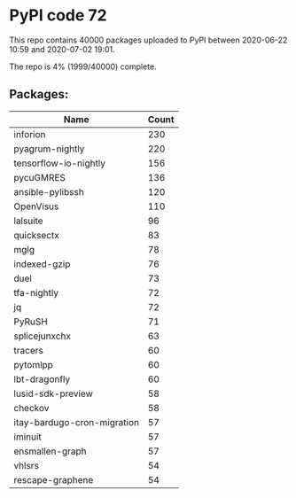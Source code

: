 # PyPI code 72

This repo contains 40000 packages uploaded to PyPI between 
2020-06-22 10:59 and 2020-07-02 19:01.

The repo is 4% (1999/40000) complete.

## Packages:

| Name  | Count |
| ----- | ----- |
| inforion | 230 |
| pyagrum-nightly | 220 |
| tensorflow-io-nightly | 156 |
| pycuGMRES | 136 |
| ansible-pylibssh | 120 |
| OpenVisus | 110 |
| lalsuite | 96 |
| quicksectx | 83 |
| mglg | 78 |
| indexed-gzip | 76 |
| duel | 73 |
| tfa-nightly | 72 |
| jq | 72 |
| PyRuSH | 71 |
| splicejunxchx | 63 |
| tracers | 60 |
| pytomlpp | 60 |
| lbt-dragonfly | 60 |
| lusid-sdk-preview | 58 |
| checkov | 58 |
| itay-bardugo-cron-migration | 57 |
| iminuit | 57 |
| ensmallen-graph | 57 |
| vhlsrs | 54 |
| rescape-graphene | 54 |


